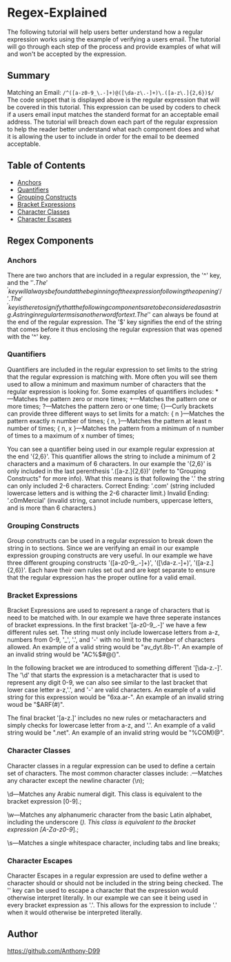 # Regex-Explained

The following tutorial will help users better understand how a regular expression works using the example of verifying a users email. The tutorial will go through each step of the process and provide examples of what will and won't be accepted by the expression.

## Summary

Matching an Email: `/^([a-z0-9_\.-]+)@([\da-z\.-]+)\.([a-z\.]{2,6})$/`
The code snippet that is displayed above is the regular expression that will be covered in this tutorial. This expression can be used by coders to check if a users email input matches the standerd format for an acceptable email address. The tutorial will breach down each part of the regular expression to help the reader better understand what each component does and what it is allowing the user to include in order for the email to be deemed acceptable.
## Table of Contents

- [Anchors](#anchors)
- [Quantifiers](#quantifiers)
- [Grouping Constructs](#grouping-constructs)
- [Bracket Expressions](#bracket-expressions)
- [Character Classes](#character-classes)
- [Character Escapes](#character-escapes)

## Regex Components

### Anchors
There are two anchors that are included in a regular expression, the '^' key, and the '$'. The '^' key will always be found at the beginning of the expression following the opening '/'. The '^' key is there to signify that the following components are to be considered as a string. A string in regular terms is another word for text. The '$' can always be found at the end of the regular expression. The '$' key signifies the end of the string that comes before it thus enclosing the regular expression that was opened with the '^' key.
### Quantifiers
Quantifiers are included in the regular expression to set limits to the string that the regular expression is matching with. More often you will see them used to allow a minimum and maximum number of characters that the regular expression is looking for. Some examples of quantifiers includes:
 *—Matches the pattern zero or more times;
 +—Matches the pattern one or more times;
 ?—Matches the pattern zero or one time;
 {}—Curly brackets can provide three different ways to set limits for a match:
    { n }—Matches the pattern exactly n number of times;
    { n, }—Matches the pattern at least n number of times;
    { n, x }—Matches the pattern from a minimum of n number of times to a maximum of x number of times;

You can see a quantifier being used in our example regular expression at the end '{2,6}'. This quantifier allows the string to include a minimum of 2 characters and a maximum of 6 characters. In our example the '{2,6}' is only included in the last perenthesis '\.([a-z\.]{2,6})' (refer to "Grouping Constructs" for more info). What this means is that following the '.' the string can only included 2-6 characters.
Correct Ending: '.com' (string included lowercase letters and is withing the 2-6 character limit.)
Invalid Ending: '.c0mMercial' (invalid string, cannot include numbers, uppercase letters, and is more than 6 characters.)
### Grouping Constructs
Group constructs can be used in a regular expression to break down the string in to sections. Since we are verifying an email in our example expression grouping constructs are very useful. In our example we have three different grouping constructs '([a-z0-9_\.-]+)', '([\da-z\.-]+)', '([a-z\.]{2,6})'. Each have their own rules set out and are kept separate to ensure that the regular expression has the proper outline for a valid email.
### Bracket Expressions
Bracket Expressions are used to represent a range of characters that is need to be matched with. In our example we have three seperate instances of bracket expressions. In the first bracket '[a-z0-9_\.-]' we have a few different rules set. The string must only include lowercase letters from a-z, numbers from 0-9, '_', '.', and '-' with no limit to the number of characters allowed. An example of a valid string would be "av_dyt.8b-1". An example of an invalid string would be "AC%$#@()". 

In the following bracket we are introduced to something different '[\da-z\.-]'. The '\d' that starts the expression is a metacharacter that is used to represent any digit 0-9, we can also see similar to the last bracket that lower case letter a-z,'.', and '-' are valid characters. An example of a valid string for this expression would be "6xa.ar-". An example of an invalid string woud be "$ARF(#)". 

The final bracket '[a-z\.]' includes no new rules or metacharacters and simply checks for lowercase letter from a-z, and '.'. An example of a valid string would be ".net". An example of an invalid string would be "%COM)@".
### Character Classes
Character classes in a regular expression can be used to define a certain set of characters. The most common character classes 
include:
.—Matches any character except the newline character (\n);

\d—Matches any Arabic numeral digit. This class is equivalent to the bracket expression [0-9].;

\w—Matches any alphanumeric character from the basic Latin alphabet, including the underscore (_). This class is equivalent to the bracket expression [A-Za-z0-9_].;

\s—Matches a single whitespace character, including tabs and line breaks;

### Character Escapes
Character Escapes in a regular expression are used to define wether a character should or should not be included in the string being checked.
The '\' key can be used to escape a character that the expression would otherwise interpret literally. In our example we can see it being used in every bracket expression as '\.'. This allows for the expression to include '.' when it would otherwise be interpreted literally. 
## Author

https://github.com/Anthony-D99
